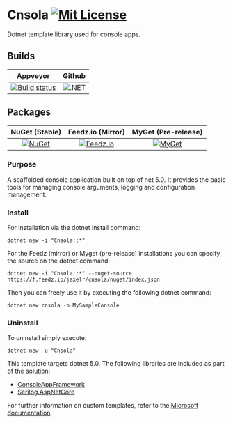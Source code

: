 # Cnsola [![Mit License][mit-img]][mit]

Dotnet template library used for console apps. 

## Builds

| Appveyor  | Github |
| :---:     | :---: |
| [![Build status][build-img]][build] | ![.NET](https://github.com/Jaxelr/Cnsola/workflows/.NET/badge.svg?branch=master) |

## Packages

| NuGet (Stable) | Feedz.io (Mirror) | MyGet (Pre-release)
| :---: | :---: | :---: |
| [![NuGet][nuget-img]][nuget] | [![Feedz.io][feedz-img]][feedz] | [![MyGet][myget-img]][myget] |

### Purpose

A scaffolded console application built on top of net 5.0. It provides the basic tools for managing console arguments, logging and configuration management.

### Install

For installation via the dotnet install command:

`dotnet new -i "Cnsola::*"`

For the Feedz (mirror) or Myget (pre-release) installations you can specify the source on the dotnet command:

`dotnet new -i "Cnsola::*" --nuget-source https://f.feedz.io/jaxelr/cnsola/nuget/index.json`

Then you can freely use it by executing the following dotnet command:

`dotnet new cnsola -o MySampleConsole`

### Uninstall

To uninstall simply execute:

`dotnet new -u "Cnsola"`

This template targets dotnet 5.0. The following libraries are included as part of the solution:

* [ConsoleAppFramework](https://github.com/Cysharp/ConsoleAppFramework)
* [Serilog.AspNetCore](https://github.com/serilog/serilog-aspnetcore)

For further information on custom templates, refer to the [Microsoft documentation][docs].

[mit-img]: http://img.shields.io/badge/License-MIT-blue.svg
[mit]: https://github.com/Jaxelr/Cnsola/blob/master/LICENSE
[build-img]: https://ci.appveyor.com/api/projects/status/i6894qg3nyev6cye/branch/master?svg=true
[build]: https://ci.appveyor.com/project/Jaxelr/cnsola/branch/master
[nuget-img]: https://img.shields.io/nuget/v/Cnsola.svg
[nuget]: https://www.nuget.org/packages/Cnsola
[feedz-img]: https://img.shields.io/badge/endpoint.svg?url=https://f.feedz.io/jaxelr/cnsola/shield/Cnsola/stable
[feedz]: https://f.feedz.io/jaxelr/cnsola/packages/Cnsola/stable/download
[docs]: https://docs.microsoft.com/en-us/dotnet/core/tools/custom-templates
[myget-img]: https://img.shields.io/myget/cnsola/v/cnsola.svg
[myget]: https://www.myget.org/feed/cnsola/package/nuget/cnsola
